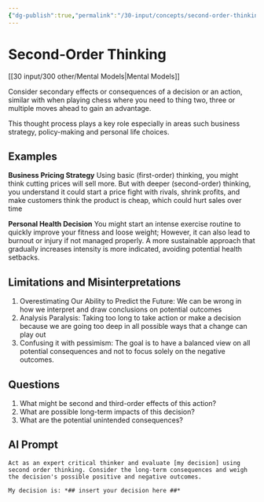 ```yaml
---
{"dg-publish":true,"permalink":"/30-input/concepts/second-order-thinking/"}
---
```


# Second-Order Thinking
[[30 input/300 other/Mental Models\|Mental Models]]


Consider secondary effects or consequences of a decision or an action, similar with when playing chess where you need to thing two, three or multiple moves ahead to gain an advantage.

This thought process plays a key role especially in areas such business strategy, policy-making and personal life choices.


## Examples

**Business Pricing Strategy**
Using basic (first-order) thinking, you might think cutting prices will sell more. But with deeper (second-order) thinking, you understand it could start a price fight with rivals, shrink profits, and make customers think the product is cheap, which could hurt sales over time

**Personal Health Decision**
You might start an intense exercise routine to quickly improve your fitness and loose weight; However, it can also lead to burnout or injury if not managed properly. A more sustainable approach that gradually increases intensity is more indicated, avoiding potential health setbacks.

## Limitations and Misinterpretations
1. Overestimating Our Ability to Predict the Future: We can be wrong in how we interpret and draw conclusions on potential outcomes
2. Analysis Paralysis: Taking too long to take action or make a decision because we are going too deep in all possible ways that a change can play out
3. Confusing it with pessimism: The goal is to have a balanced view on all potential consequences and not to focus solely on the negative outcomes.

## Questions
1. What might be second and third-order effects of this action?
2. What are possible long-term impacts of this decision?
3. What are the potential unintended consequences?

## AI Prompt


```ad-note
Act as an expert critical thinker and evaluate [my decision] using second order thinking. Consider the long-term consequences and weigh the decision's possible positive and negative outcomes.

My decision is: *## insert your decision here ##*

```
